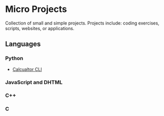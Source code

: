# Micro Projects
Collection of small and simple projects.
Projects include: coding exercises, scripts, websites, or applications.

## Languages

### Python
- [Calcualtor CLI](https://github.com/adam-hamland/micro-projects/tree/main/python_calc_cli)

### JavaScript and DHTML

### C++

### C
